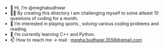 - 👋 Hi, I’m @meghabudhwar
- 👩‍💻 By creating this directory I am challenging myself to solve atleast 10 questions of coding for a month.
- 👀 I’m interested in playing sports , solving various coding problems and reading.
- 🌱 I’m currently learning C++ and Python.
- 📫 How to reach me -> mail : megha.budhwar.3559@gmail.com

<!---
meghabudhwar/meghabudhwar is a ✨ special ✨ repository because its `README.md` (this file) appears on your GitHub profile.
You can click the Preview link to take a look at your changes.
--->
